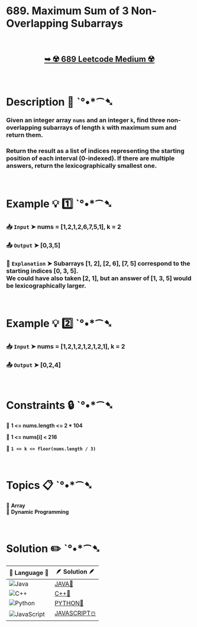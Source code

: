 # 689. Maximum Sum of 3 Non-Overlapping Subarrays

</br>

<h2 align="center"> 

<a href="https://leetcode.com/problems/maximum-sum-of-3-non-overlapping-subarrays/description/?envType=daily-question&envId=2024-12-28"><strong>➥ ☢️ 689 Leetcode Medium ☢️ </strong></a>
</h2>

</br>

# Description 📜 ˋ°•*⁀➷

### Given an integer array `nums` and an integer `k`, find three non-overlapping subarrays of length `k` with maximum sum and return them.

### Return the result as a list of indices representing the starting position of each interval (0-indexed). If there are multiple answers, return the lexicographically smallest one.

</br>

# Example 💡 1️⃣ ˋ°•*⁀➷

  ### 📥 `Input`  ➤  nums = [1,2,1,2,6,7,5,1], k = 2

  ### 📤 `Output`  ➤ [0,3,5]

  ### 🔦 `Explanation`  ➤ Subarrays [1, 2], [2, 6], [7, 5] correspond to the starting indices [0, 3, 5].</br> We could have also taken [2, 1], but an answer of [1, 3, 5] would be lexicographically larger.

</br>

# Example 💡 2️⃣ ˋ°•*⁀➷

  ### 📥 `Input` ➤ nums = [1,2,1,2,1,2,1,2,1], k = 2

  ### 📤 `Output`  ➤ [0,2,4]

</br>

# Constraints 🔒 ˋ°•*⁀➷

🔹 **1 <= nums.length <= 2 * 104** </br>

🔹 **1 <= nums[i] < 216** </br>

🔹 **`1 <= k <= floor(nums.length / 3)`** </br>

</br>

# Topics 📋 ˋ°•*⁀➷

🔸 **Array**  </br>
🔸 **Dynamic Programming**  </br>

</br>

# Solution ✏️ ˋ°•*⁀➷

| 📒 Language 📒  | 🪶 Solution 🪶 |
| ------------- | ------------- |
|  ![Java](https://img.shields.io/badge/java-%23ED8B00.svg?style=for-the-badge&logo=openjdk&logoColor=white)  | [JAVA🍁](https://github.com/Prakhar-002/LEETCODE/blob/main/%F0%9F%93%9C%20Daily%20Challange%20%F0%9F%92%A1/12%20December%20%F0%9F%90%BB%E2%80%8D%E2%9D%84%EF%B8%8F%202024/28%20-%2012%20-%202024%20---%20689.%20Maximum%20Sum%20of%203%20Non-Overlapping%20Subarrays%20%E2%98%83%EF%B8%8F%20%F0%9F%8D%81%20%F0%9F%8D%B0%20%F0%9F%8E%B2/%F0%9F%8D%81JAVA%20-%20689.%20Maximum%20Sum%20of%203%20Non-Overlapping%20Subarrays.java) |
|  ![C++](https://img.shields.io/badge/c++-%2300599C.svg?style=for-the-badge&logo=c%2B%2B&logoColor=white)  | [C++🎲](https://github.com/Prakhar-002/LEETCODE/blob/main/%F0%9F%93%9C%20Daily%20Challange%20%F0%9F%92%A1/12%20December%20%F0%9F%90%BB%E2%80%8D%E2%9D%84%EF%B8%8F%202024/28%20-%2012%20-%202024%20---%20689.%20Maximum%20Sum%20of%203%20Non-Overlapping%20Subarrays%20%E2%98%83%EF%B8%8F%20%F0%9F%8D%81%20%F0%9F%8D%B0%20%F0%9F%8E%B2/%F0%9F%8E%B2CPP%20-%20689.%20Maximum%20Sum%20of%203%20Non-Overlapping%20Subarrays.cpp)  |
|  ![Python](https://img.shields.io/badge/python-3670A0?style=for-the-badge&logo=python&logoColor=ffdd54)    | [PYTHON🍰](https://github.com/Prakhar-002/LEETCODE/blob/main/%F0%9F%93%9C%20Daily%20Challange%20%F0%9F%92%A1/12%20December%20%F0%9F%90%BB%E2%80%8D%E2%9D%84%EF%B8%8F%202024/28%20-%2012%20-%202024%20---%20689.%20Maximum%20Sum%20of%203%20Non-Overlapping%20Subarrays%20%E2%98%83%EF%B8%8F%20%F0%9F%8D%81%20%F0%9F%8D%B0%20%F0%9F%8E%B2/%F0%9F%8D%B0PYTHON%20-%20689.%20Maximum%20Sum%20of%203%20Non-Overlapping%20Subarrays.py) |
| ![JavaScript](https://img.shields.io/badge/javascript-%23323330.svg?style=for-the-badge&logo=javascript&logoColor=%23F7DF1E)   | [JAVASCRIPT☃️](https://github.com/Prakhar-002/LEETCODE/blob/main/%F0%9F%93%9C%20Daily%20Challange%20%F0%9F%92%A1/12%20December%20%F0%9F%90%BB%E2%80%8D%E2%9D%84%EF%B8%8F%202024/28%20-%2012%20-%202024%20---%20689.%20Maximum%20Sum%20of%203%20Non-Overlapping%20Subarrays%20%E2%98%83%EF%B8%8F%20%F0%9F%8D%81%20%F0%9F%8D%B0%20%F0%9F%8E%B2/%E2%98%83%EF%B8%8FJAVASCRIPT%20-%20689.%20Maximum%20Sum%20of%203%20Non-Overlapping%20Subarrays.js) |

